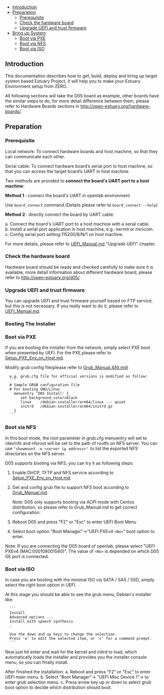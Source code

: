 * [Introduction](#1)
* [Preparation](#2)
   * [Prerequisite](#2.1)
   * [Check the hardware board](#2.2)
   * [Upgrade UEFI and trust firmware](#2.3)
* [Bring up System](#3)
   * [Boot via PXE](#3.1)
   * [Boot via NFS](#3.2)
   * [Boot via ISO](#3.3)

<h2 id="1">Introduction</h2>

This documentation describes how to get, build, deploy and bring up target system based Estuary Project, it will help you to make your Estuary Environment setup from ZERO.

All following sections will take the D05 board as example, other boards have the similar steps to do, for more detail difference between them, please refer to Hardware Boards sections in http://open-estuary.org/hardware-boards/.

<h2 id="2">Preparation</h2>

<h3 id="2.1">Prerequisite</h3>

Local network: To connect hardware boards and host machine, so that they can communicate each other.

Serial cable: To connect hardware board’s serial port to host machine, so that you can access the target board’s UART in host machine.

Two methods are provided to **connect the board's UART port to a host machine**:

**Method 1** : connect the board's UART in openlab environment

 Use `board_connect` command.(Details please refer to `board_connect --help`)

**Method 2** : directly connect the board by UART cable

   a. Connect the board's UART port to a host machine with a serial cable.<br>
   b. Install a serial port application in host machine, e.g.: kermit or minicom.<br>
   c. Config serial port setting:115200/8/N/1 on host machine.<br>

For more details, please refer to [UEFI_Manual.md](https://github.com/open-estuary/estuary/blob/master/doc/UEFI_Manual.4D05.md)
"Upgrade UEFI" chapter.

<h3 id="2.2">Check the hardware board</h3>

Hardware board should be ready and checked carefully to make sure it is available, more detail information about different hardware board, please refer to http://open-estuary.org/d05/.

<h3 id="2.3">Upgrade UEFI and trust firmware</h3>

You can upgrade UEFI and trust firmware yourself based on FTP service, but this is not necessary. If you really want to do it, please refer to [UEFI_Manual.md](https://github.com/open-estuary/estuary/blob/master/doc/UEFI_Manual.4D05.md).

<h3 id="3">Booting The Installer</h3>

<h3 id="3.1">Boot via PXE</h3>

If you are booting the installer from the network, simply select PXE boot when presented by UEFI.
For the PXE,please refer to [Setup_PXE_Env_on_Host.md](https://github.com/open-estuary/estuary/blob/master/doc/Setup_PXE_Env_on_Host.4All.md).

Modify grub config file(please refer to [Grub_Manual.4All.md](https://github.com/open-estuary/estuary/blob/master/doc/Grub_Manual.4All.md))

      e.g. grub.cfg file for official versions is modified as follow:
      ```
      # Sample GRUB configuration file
      # For booting GNU/Linux
        menuentry 'D05 Install' {
           set background_color=black
           linux    /debian-installer/arm64/linux --- quiet
           initrd   /debian-installer/arm64/initrd.gz
        }
      ```

<h3 id="3.2">Boot via NFS</h3>

In this boot mode, the root parameter in grub.cfg menuentry will set to /dev/nfs and nfsroot will be set to the path of rootfs on NFS server. You can use `"showmount -e <server ip address>" `to list the exported NFS directories on the NFS server.

D05 supports booting via NFS, you can try it as following steps:

1. Enable DHCP, TFTP and NFS service according to [Setup_PXE_Env_on_Host.md](https://github.com/open-estuary/estuary/blob/master/doc/Setup_PXE_Env_on_Host.4All.md).

2. Get and config grub file to support NFS boot according to [Grub_Manual.md](https://github.com/open-estuary/estuary/blob/master/doc/Grub_Manual.4All.md).

   Note: D05 only supports booting via ACPI mode with Centos distribution, so please refer to Grub_Manual.md to get correct configuration.

3. Reboot D05 and press "F2" or "Esc" to enter UEFI Boot Menu

4. Select boot option "Boot Manager"->"UEFI PXEv4 `<No>`" boot option to enter.

  Note:
If you are connecting the D05 board of openlab, please select "UEFI PXEv4 (MAC:000108001540)". The value of `<No>` is depended on which D05 GE port is connected.

<h3 id="3.3">Boot via ISO</h3>
In case you are booting with the minimal ISO via SATA / SAS / SSD, simply select the right boot option in UEFI.

At this stage you should be able to see the grub menu, Debian's installer like:

      ```
      Install
      Advanced options ...
      Install with speech synthesis
      .

      Use the down and up keys to change the selection.
      Press 'e' to edit the selected item, or 'c' for a command prompt.
      ```
Now just hit enter and wait for the kernel and initrd to load, which automatically loads the installer and provides you the installer console menu, so you can finally install.

After finished the installation:
a. Reboot and press "F2" or "Esc" to enter UEFI main menu.
b. Select "Boot Manager"-> "UEFI Misc Device 1"-> to enter grub selection menu.
c. Press arrow key up or down to select grub boot option to decide which distribution should boot.


